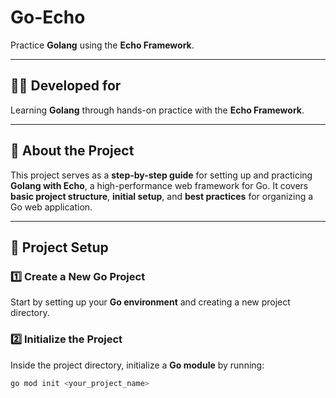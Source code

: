 # Go-Echo  

Practice **Golang** using the **Echo Framework**.  

---

## 🧑‍💻 Developed for  
Learning **Golang** through hands-on practice with the **Echo Framework**.  

---

## 📖 About the Project  
This project serves as a **step-by-step guide** for setting up and practicing **Golang with Echo**, a high-performance web framework for Go. It covers **basic project structure**, **initial setup**, and **best practices** for organizing a Go web application.  

---

## 🚀 Project Setup  

### 1️⃣ Create a New Go Project  
Start by setting up your **Go environment** and creating a new project directory.  

### 2️⃣ Initialize the Project  
Inside the project directory, initialize a **Go module** by running:  
```sh
go mod init <your_project_name> 

